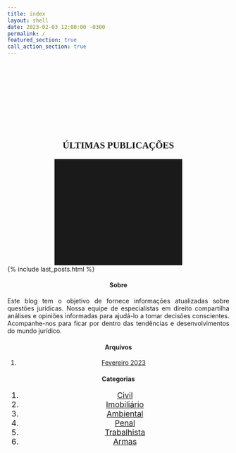 ```yaml
---
title: index
layout: shell
date: 2023-02-03 12:00:00 -0300
permalink: /
featured_section: true
call_action_section: true
---
```


<!-- Últimas Postagens -->
<section class="reveal" style="margin: 2vh 0; padding: 2vh 0;">
    <!-- Configurando os limites da página -->
    <div class="row justify-content-center m-0 p-0">
	    <!-- Definindo um container responsivo. -->
	    <div class="col m-0 p-0 section-responsive">
	        <!-- Criando uma "linha" -->
	        <div class="row gx-4">
	            <!-- Coluna da Esquerda: Parte do Post -->
	            <div class="col-md-8">
	            	<h1 style="text-align: center; font-family:'Oswald';">ÚLTIMAS PUBLICAÇÕES</h1>
	            	<hr style="max-width: 50px;border-width: 3px;border-color: rgba(6,42,78);text-align: center;margin: auto;padding: 3vh; opacity:1">
	                <!-- Listar as publicações -->
	                <div class="row-cols-1 row-cols-sm-1 row-cols-md-1 g-3 m-0 p-0">
	                	{% include last_posts.html %}
	                </div>
	            </div>
	            <!-- Coluna da Direita: Outras informações -->
	            <div class="col-md-4">
	                <div class="position-sticky" style="top: 12vh;">
	                    <div class="p-4 mb-3 px-3 bg-light rounded">
	                      <h4 class="fst-italic" style="text-align: center;">Sobre</h4>
	                      <p class="mb-0"  style="text-align: justify;">Este blog tem o objetivo de fornece informações atualizadas sobre questões 
	                      jurídicas. Nossa equipe de especialistas em direito compartilha análises e opiniões informadas para 
	                      ajudá-lo a tomar decisões conscientes. Acompanhe-nos para ficar por dentro das tendências e desenvolvimentos 
	                      do mundo jurídico.</p>
	                    </div>
	                    <div class="p-4" style="text-align: center;">
	                      <h4 class="fst-italic">Arquivos</h4>
	                      <ol class="list-unstyled mb-0">
	                        <li><a href="#">Fevereiro 2023</a></li>
	                      </ol>
	                    </div>
	                    <div class="p-4" style="text-align: center;">
	                      <h4 class="fst-italic">Categorias</h4>
	                      <ol class="list-unstyled" style="font-size: 1.1rem;">
	                        <li><a href="{{ site.url }}/categorias/civil"><span class="badge badge-civil">Civil</span></a></li>
	                        <li><a href="{{ site.url }}/categorias/imobiliario"><span class="badge badge-imobiliario">Imobiliário</span></a></li>
	                        <li><a href="{{ site.url }}/categorias/ambiental"><span class="badge badge-ambiental">Ambiental</span></a></li>
	                        <li><a href="{{ site.url }}/categorias/penal"><span class="badge badge-penal">Penal</span></a></li>
	                        <li><a href="{{ site.url }}/categorias/trabalhista"><span class="badge badge-trabalhista">Trabalhista</span></a></li>
	                        <li><a href="{{ site.url }}/categorias/armas"><span class="badge badge-armas">Armas</span></a></li>
	                      </ol>
	                    </div>
	                  </div>
	            </div>
	        </div>
	    </div>
    </div>
</section>